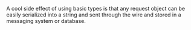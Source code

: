 A cool side effect of using basic types is that any request object can be easily serialized into a string and sent through the wire and stored in a messaging system or database.



